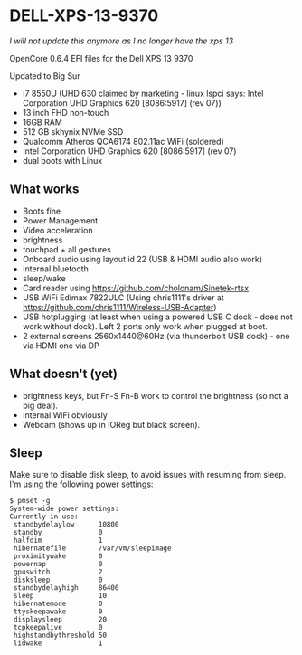 # DELL-XPS-13-9370

*I will not update this anymore as I no longer have the xps 13*

OpenCore 0.6.4 EFI files for the Dell XPS 13 9370

Updated to Big Sur

* i7 8550U (UHD 630 claimed by marketing - linux lspci says: Intel Corporation UHD Graphics 620 [8086:5917] (rev 07))
* 13 inch FHD non-touch
* 16GB RAM
* 512 GB skhynix NVMe SSD
* Qualcomm Atheros QCA6174 802.11ac WiFi (soldered)
* Intel Corporation UHD Graphics 620 [8086:5917] (rev 07)
* dual boots with Linux

## What works
* Boots fine
* Power Management
* Video acceleration
* brightness
* touchpad + all gestures
* Onboard audio using layout id 22 (USB & HDMI audio also work)
* internal bluetooth
* sleep/wake
* Card reader using https://github.com/cholonam/Sinetek-rtsx
* USB WiFi Edimax 7822ULC (Using chris1111's driver at https://github.com/chris1111/Wireless-USB-Adapter)
* USB hotplugging (at least when using a powered USB C dock - does not work without dock). Left 2 ports only work when plugged at boot.
* 2 external screens 2560x1440@60Hz (via thunderbolt USB dock) - one via HDMI one via DP

## What doesn't (yet)
* brightness keys, but Fn-S Fn-B work to control the brightness (so not a big deal).
* internal WiFi obviously
* Webcam (shows up in IOReg but black screen).

## Sleep
Make sure to disable disk sleep, to avoid issues with resuming from sleep.
I'm using the following power settings:
```
$ pmset -g
System-wide power settings:
Currently in use:
 standbydelaylow      10800
 standby              0
 halfdim              1
 hibernatefile        /var/vm/sleepimage
 proximitywake        0
 powernap             0
 gpuswitch            2
 disksleep            0
 standbydelayhigh     86400
 sleep                10
 hibernatemode        0
 ttyskeepawake        0
 displaysleep         20
 tcpkeepalive         0
 highstandbythreshold 50
 lidwake              1
```
 
